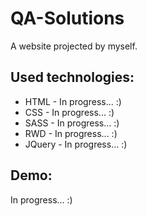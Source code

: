# QA-Solutions

A  website projected by myself. 

## Used technologies: 

* HTML - In progress... :)
* CSS - In progress... :)
* SASS - In progress... :)
* RWD - In progress... :)
* JQuery - In progress... :)

## Demo:

In progress... :)

